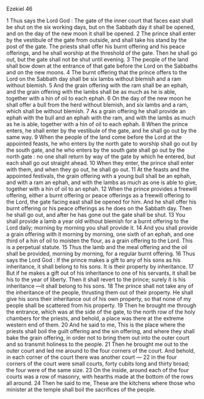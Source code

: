 Ezekiel 46

1	Thus says the Lord God : The gate of the inner court that faces east shall be shut on the six working days, but on the Sabbath day it shall be opened, and on the day of the new moon it shall be opened.
2	The prince shall enter by the vestibule of the gate from outside, and shall take his stand by the post of the gate. The priests shall offer his burnt offering and his peace offerings, and he shall worship at the threshold of the gate. Then he shall go out, but the gate shall not be shut until evening.
3	The people of the land shall bow down at the entrance of that gate before the Lord on the Sabbaths and on the new moons.
4	The burnt offering that the prince offers to the Lord on the Sabbath day shall be six lambs without blemish and a ram without blemish.
5	And the grain offering with the ram shall be an ephah, and the grain offering with the lambs shall be as much as he is able, together with a hin of oil to each ephah.
6	On the day of the new moon he shall offer a bull from the herd without blemish, and six lambs and a ram, which shall be without blemish.
7	As a grain offering he shall provide an ephah with the bull and an ephah with the ram, and with the lambs as much as he is able, together with a hin of oil to each ephah.
8	When the prince enters, he shall enter by the vestibule of the gate, and he shall go out by the same way.
9	When the people of the land come before the Lord at the appointed feasts, he who enters by the north gate to worship shall go out by the south gate, and he who enters by the south gate shall go out by the north gate : no one shall return by way of the gate by which he entered, but each shall go out straight ahead.
10	When they enter, the prince shall enter with them, and when they go out, he shall go out.
11	At the feasts and the appointed festivals, the grain offering with a young bull shall be an ephah, and with a ram an ephah, and with the lambs as much as one is able to give, together with a hin of oil to an ephah.
12	When the prince provides a freewill offering, either a burnt offering or peace offerings as a freewill offering to the Lord, the gate facing east shall be opened for him. And he shall offer his burnt offering or his peace offerings as he does on the Sabbath day. Then he shall go out, and after he has gone out the gate shall be shut.
13	You shall provide a lamb a year old without blemish for a burnt offering to the Lord daily; morning by morning you shall provide it.
14	And you shall provide a grain offering with it morning by morning, one sixth of an ephah, and one third of a hin of oil to moisten the flour, as a grain offering to the Lord. This is a perpetual statute.
15	Thus the lamb and the meal offering and the oil shall be provided, morning by morning, for a regular burnt offering.
16	Thus says the Lord God : If the prince makes a gift to any of his sons as his inheritance, it shall belong to his sons. It is their property by inheritance.
17	But if he makes a gift out of his inheritance to one of his servants, it shall be his to the year of liberty. Then it shall revert to the prince; surely it is his inheritance —it shall belong to his sons.
18	The prince shall not take any of the inheritance of the people, thrusting them out of their property. He shall give his sons their inheritance out of his own property, so that none of my people shall be scattered from his property.
19	Then he brought me through the entrance, which was at the side of the gate, to the north row of the holy chambers for the priests, and behold, a place was there at the extreme western end of them.
20	And he said to me, This is the place where the priests shall boil the guilt offering and the sin offering, and where they shall bake the grain offering, in order not to bring them out into the outer court and so transmit holiness to the people.
21	Then he brought me out to the outer court and led me around to the four corners of the court. And behold, in each corner of the court there was another court —
22	in the four corners of the court were small courts, forty cubits long and thirty broad; the four were of the same size.
23	On the inside, around each of the four courts was a row of masonry, with hearths made at the bottom of the rows all around.
24	Then he said to me, These are the kitchens where those who minister at the temple shall boil the sacrifices of the people.

